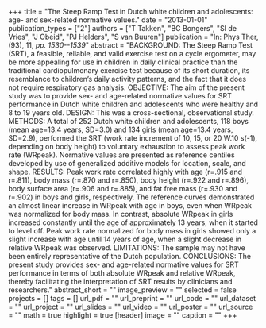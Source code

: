 +++
title = "The Steep Ramp Test in Dutch white children and adolescents: age- and sex-related normative values."
date = "2013-01-01"
publication_types = ["2"]
authors = ["T Takken", "BC Bongers", "SI de Vries", "J Obeid", "PJ Helders", "S van Buuren"]
publication = "In: Phys Ther, (93), 11, _pp. 1530--1539_"
abstract = "BACKGROUND: The Steep Ramp Test (SRT), a feasible, reliable, and valid exercise test on a cycle ergometer, may be more appealing for use in children in daily clinical practice than the traditional cardiopulmonary exercise test because of its short duration, its resemblance to children’s daily activity patterns, and the fact that it does not require respiratory gas analysis. OBJECTIVE: The aim of the present study was to provide sex- and age-related normative values for SRT performance in Dutch white children and adolescents who were healthy and 8 to 19 years old. DESIGN: This was a cross-sectional, observational study. METHODS: A total of 252 Dutch white children and adolescents, 118 boys (mean age=13.4 years, SD=3.0) and 134 girls (mean age=13.4 years, SD=2.9), performed the SRT (work rate increment of 10, 15, or 20 W.10 s(-1), depending on body height) to voluntary exhaustion to assess peak work rate (WRpeak). Normative values are presented as reference centiles developed by use of generalized additive models for location, scale, and shape. RESULTS: Peak work rate correlated highly with age (r=.915 and r=.811), body mass (r=.870 and r=.850), body height (r=.922 and r=.896), body surface area (r=.906 and r=.885), and fat free mass (r=.930 and r=.902) in boys and girls, respectively. The reference curves demonstrated an almost linear increase in WRpeak with age in boys, even when WRpeak was normalized for body mass. In contrast, absolute WRpeak in girls increased constantly until the age of approximately 13 years, when it started to level off. Peak work rate normalized for body mass in girls showed only a slight increase with age until 14 years of age, when a slight decrease in relative WRpeak was observed. LIMITATIONS: The sample may not have been entirely representative of the Dutch population. CONCLUSIONS: The present study provides sex- and age-related normative values for SRT performance in terms of both absolute WRpeak and relative WRpeak, thereby facilitating the interpretation of SRT results by clinicians and researchers."
abstract_short = ""
image_preview = ""
selected = false
projects = []
tags = []
url_pdf = ""
url_preprint = ""
url_code = ""
url_dataset = ""
url_project = ""
url_slides = ""
url_video = ""
url_poster = ""
url_source = ""
math = true
highlight = true
[header]
image = ""
caption = ""
+++
